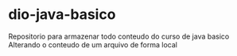 # dio-java-basico
Repositorio para armazenar todo conteudo do curso de java basico
Alterando o conteudo de um arquivo de forma local